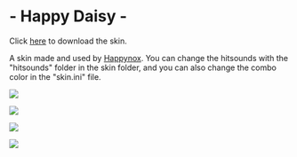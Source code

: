 # - Happy Daisy -

Click [here](https://mega.nz/file/X1onDTxa#_s898H2eDjfg8vzquHyNi9rkdSQaOmXgJYcHB7TBAK4) to download the skin.

A skin made and used by [Happynox](https://osu.ppy.sh/users/15101580). You can change the hitsounds with the "hitsounds" folder in the skin folder, and you can also change the combo color in the "skin.ini" file.

![](https://i.imgur.com/1aHNAq0.png)

![](https://i.imgur.com/YeCFbQC.png)

![](https://i.imgur.com/iZ0d5sE.png)

![](https://i.imgur.com/ZPmWEHB.png)
